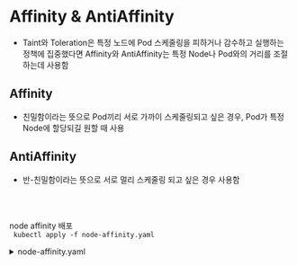 # Affinity & AntiAffinity
- Taint와 Toleration은 특정 노드에 Pod 스케줄링을 피하거나 감수하고 실행하는 정책에 집중했다면 Affinity와 AntiAffinity는 특정 Node나 Pod와의 거리를 조절하는데 사용함

## Affinity
- 친밀함이라는 뜻으로 Pod끼리 서로 가까이 스케줄링되고 싶은 경우, Pod가 특정 Node에 할당되길 원할 때 사용

## AntiAffinity
- 반-친밀함이라는 뜻으로 서로 멀리 스케줄링 되고 싶은 경우 사용함

<br><br>



node affinity 배포<br>
``` kubectl apply -f node-affinity.yaml```
<details>
  <summary>node-affinity.yaml</summary>

```
# node-affinity.yaml
apiVersion: v1
kind: Pod
metadata:
  name: node-affinity
spec:
  containers:
  - name: nginx
    image: nginx
  affinity:
    nodeAffinity:
      requiredDuringSchedulingIgnoredDuringExecution: # 특정 노드에 스케줄링 되길 강제한다, 희망하는건 preferredDuring~~~
        nodeSelectorTerms:
        - matchExpressions:
          - key: disktype
            operator: In
            values:
            - ssd
```
</details>
